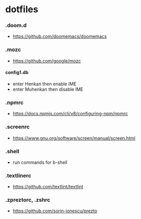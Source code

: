 # dotfiles

### .doom.d
- https://github.com/doomemacs/doomemacs

### .mozc
- https://github.com/google/mozc

#### config1.db
- enter Henkan then enable IME
- enter Muhenkan then disable IME

### .npmrc
- https://docs.npmjs.com/cli/v8/configuring-npm/npmrc

### .screenrc
- https://www.gnu.org/software/screen/manual/screen.html

### .shell
- run commands for b-shell

### .textlinerc
- https://github.com/textlint/textlint

### .zpreztorc, .zshrc
- https://github.com/sorin-ionescu/prezto
